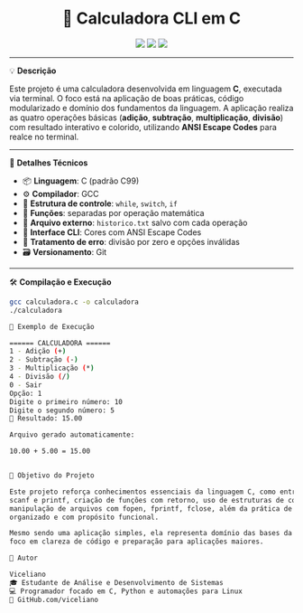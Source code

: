<h1 align="center">🧮 Calculadora CLI em C</h1>

<p align="center">
  <img src="https://img.shields.io/badge/linguagem-C-blue?style=for-the-badge&logo=c" />
  <img src="https://img.shields.io/badge/compilador-GCC-green?style=for-the-badge&logo=gnu" />
  <img src="https://img.shields.io/badge/status-Concluído-success?style=for-the-badge" />
</p>

---

💡 **Descrição**

Este projeto é uma calculadora desenvolvida em linguagem **C**, executada via terminal. O foco está na aplicação de boas práticas, código modularizado e domínio dos fundamentos da linguagem. A aplicação realiza as quatro operações básicas (**adição**, **subtração**, **multiplicação**, **divisão**) com resultado interativo e colorido, utilizando **ANSI Escape Codes** para realce no terminal.

---

📐 **Detalhes Técnicos**

- 📦 **Linguagem**: C (padrão C99)
- ⚙️ **Compilador**: GCC
- 🔄 **Estrutura de controle**: `while`, `switch`, `if`
- 🔧 **Funções**: separadas por operação matemática
- 🧾 **Arquivo externo**: `historico.txt` salvo com cada operação
- 🎨 **Interface CLI**: Cores com ANSI Escape Codes
- 🚫 **Tratamento de erro**: divisão por zero e opções inválidas
- 🗃️ **Versionamento**: Git

---

🛠️ **Compilação e Execução**

```bash
gcc calculadora.c -o calculadora
./calculadora

📂 Exemplo de Execução

====== CALCULADORA ======
1 - Adição (+)
2 - Subtração (-)
3 - Multiplicação (*)
4 - Divisão (/)
0 - Sair
Opção: 1
Digite o primeiro número: 10
Digite o segundo número: 5
🧮 Resultado: 15.00

Arquivo gerado automaticamente:

10.00 + 5.00 = 15.00


🎯 Objetivo do Projeto

Este projeto reforça conhecimentos essenciais da linguagem C, como entrada e saída de dados c/
scanf e printf, criação de funções com retorno, uso de estruturas de controle (while, switch),
manipulação de arquivos com fopen, fprintf, fclose, além da prática de escrever código limpo, 
organizado e com propósito funcional.

Mesmo sendo uma aplicação simples, ela representa domínio das bases da linguagem, 
foco em clareza de código e preparação para aplicações maiores.

👤 Autor

Viceliano
🎓 Estudante de Análise e Desenvolvimento de Sistemas
💻 Programador focado em C, Python e automações para Linux
🔗 GitHub.com/viceliano